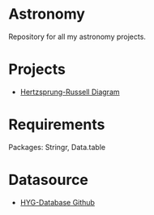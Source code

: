 # Astronomy

Repository for all my astronomy projects.

# Projects
- [Hertzsprung-Russell Diagram](hertzsprung_russell.md)

# Requirements
Packages: Stringr, Data.table

# Datasource
- [HYG-Database Github](https://github.com/astronexus/HYG-Database)
